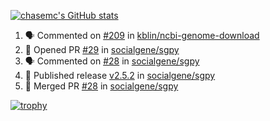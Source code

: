 [![chasemc's GitHub stats](https://github-readme-stats.vercel.app/api?username=chasemc)](https://github.com/anuraghazra/github-readme-stats)


<!--START_SECTION:activity-->
1. 🗣 Commented on [#209](https://github.com/kblin/ncbi-genome-download/issues/209) in [kblin/ncbi-genome-download](https://github.com/kblin/ncbi-genome-download)
2. 💪 Opened PR [#29](https://github.com/socialgene/sgpy/pull/29) in [socialgene/sgpy](https://github.com/socialgene/sgpy)
3. 🗣 Commented on [#28](https://github.com/socialgene/sgpy/issues/28) in [socialgene/sgpy](https://github.com/socialgene/sgpy)
4. 🚀 Published release [v2.5.2](https://github.com/v2.5.2) in [socialgene/sgpy](https://github.com/socialgene/sgpy)
5. 🎉 Merged PR [#28](https://github.com/socialgene/sgpy/pull/28) in [socialgene/sgpy](https://github.com/socialgene/sgpy)
<!--END_SECTION:activity-->
[![trophy](https://github-profile-trophy.vercel.app/?username=chasemc)](https://github.com/ryo-ma/github-profile-trophy)

